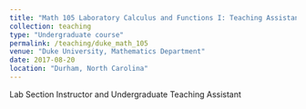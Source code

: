 ```yaml
---
title: "Math 105 Laboratory Calculus and Functions I: Teaching Assistant"
collection: teaching
type: "Undergraduate course"
permalink: /teaching/duke_math_105
venue: "Duke University, Mathematics Department"
date: 2017-08-20
location: "Durham, North Carolina"
---
```


Lab Section Instructor and Undergraduate Teaching Assistant

